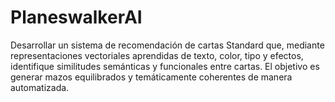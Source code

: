 # PlaneswalkerAI
Desarrollar un sistema de recomendación de cartas Standard que, mediante representaciones vectoriales aprendidas de texto, color, tipo y efectos, identifique similitudes semánticas y funcionales entre cartas. El objetivo es generar mazos equilibrados y temáticamente coherentes de manera automatizada.
